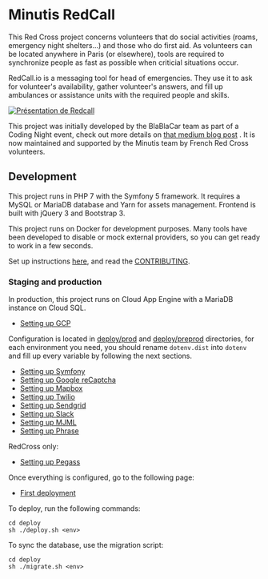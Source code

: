 # Minutis RedCall

This Red Cross project concerns volunteers that do social activities (roams, emergency night shelters...) and those who
do first aid. As volunteers can be located anywhere in Paris (or elsewhere), tools are required to synchronize people as
fast as possible when criticial situations occur.

RedCall.io is a messaging tool for head of emergencies. They use it to ask for volunteer's availability, gather
volunteer's answers, and fill up ambulances or assistance units with the required people and skills.

[![Présentation de Redcall](https://img.youtube.com/vi/0g8YDprUqg8/0.jpg)](https://www.youtube.com/watch?v=0g8YDprUqg8)

This project was initially developed by the BlaBlaCar team as part of a Coding Night event, check out more details
on [that medium blog post](https://medium.com/blablacar-tech/extending-our-principles-outside-blablacar-the-redalert-project-cf50110f0848)
. It is now maintained and supported by the Minutis team by French Red Cross volunteers.

## Development

This project runs in PHP 7 with the Symfony 5 framework. It requires a MySQL or MariaDB database and Yarn for assets
management. Frontend is built with jQuery 3 and Bootstrap 3. 

This project runs on Docker for development purposes. Many tools have been developed to disable or mock external
providers, so you can get ready to work in a few seconds.

Set up instructions [here](docs/tech/00-development.md), and read the [CONTRIBUTING](CONTRIBUTING.md).

### Staging and production

In production, this project runs on Cloud App Engine with a MariaDB instance on Cloud SQL. 

- [Setting up GCP](docs/tech/01-gcp.md)

Configuration is located in [deploy/prod](deploy/prod) and [deploy/preprod](deploy/preprod) directories, for each
environment you need, you should rename `dotenv.dist` into `dotenv` and fill up every variable by following the next
sections.

- [Setting up Symfony](docs/tech/05-configure-symfony.md)
- [Setting up Google reCaptcha](docs/tech/06-google-recaptcha.md)
- [Setting up Mapbox](docs/tech/09-configure-mapbox.md)
- [Setting up Twilio](docs/tech/10-configure-twilio.md)
- [Setting up Sendgrid](docs/tech/10-configure-sendgrid.md)
- [Setting up Slack](docs/tech/13-configure-slack.md)
- [Setting up MJML](docs/tech/14-configure-mjml.md)
- [Setting up Phrase](docs/tech/15-phraseapp.md)

RedCross only:

- [Setting up Pegass](docs/tech/11-configure-pegass.md)

Once everything is configured, go to the following page:

- [First deployment](docs/tech/12-first-deployment.md)

To deploy, run the following commands:

```
cd deploy
sh ./deploy.sh <env>
```

To sync the database, use the migration script:

```
cd deploy
sh ./migrate.sh <env>
```

